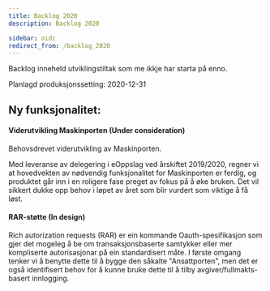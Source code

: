 ```yaml
---
title: Backlog 2020
description: Backlog 2020

sidebar: oidc
redirect_from: /backlog_2020
---
```



Backlog inneheld utviklingstiltak som me ikkje har starta på enno.



Planlagd produksjonssetting: 2020-12-31

## Ny funksjonalitet:


#### Viderutvikling Maskinporten (Under consideration)

Behovsdrevet viderutvikling av Maskinporten.

Med leveranse av delegering i eOppslag ved årskiftet 2019/2020, regner vi at hovedvekten av nødvendig funksjonalitet for Maskinporten er ferdig, og produktet går inn i en roligere fase preget av fokus på å øke bruken. Det vil sikkert dukke opp behov i løpet av året som blir vurdert som viktige å få løst.




#### RAR-støtte (In design)

Rich autorization requests (RAR) er ein kommande Oauth-spesifikasjon som gjer det mogeleg å be om transaksjonsbaserte samtykker eller mer kompliserte autorisasjonar på ein standardisert måte. I første omgang tenker vi å benytte dette til å bygge den såkalte "Ansattporten", men det er også identifisert behov for å kunne bruke dette til å tilby avgiver/fullmakts-basert innlogging.

